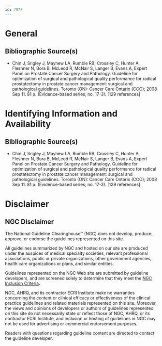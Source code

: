 ```yaml
---
id: 7077
---
```


# General

## Bibliographic Source(s)

- Chin J, Srigley J, Mayhew LA, Rumble RB, Crossley C, Hunter A, Fleshner N, Bora B, McLeod R, McNair S, Langer B, Evans A, Expert Panel on Prostate Cancer Surgery and Pathology. Guideline for optimization of surgical and pathological quality performance for radical prostatectomy in prostate cancer management: surgical and pathological guidelines. Toronto (ON): Cancer Care Ontario (CCO); 2008 Sep 11. 81 p. (Evidence-based series; no. 17-3). [129 references]

# Identifying Information and Availability

## Bibliographic Source(s)

- Chin J, Srigley J, Mayhew LA, Rumble RB, Crossley C, Hunter A, Fleshner N, Bora B, McLeod R, McNair S, Langer B, Evans A, Expert Panel on Prostate Cancer Surgery and Pathology. Guideline for optimization of surgical and pathological quality performance for radical prostatectomy in prostate cancer management: surgical and pathological guidelines. Toronto (ON): Cancer Care Ontario (CCO); 2008 Sep 11. 81 p. (Evidence-based series; no. 17-3). [129 references]

# Disclaimer

## NGC Disclaimer

The National Guideline Clearinghouse™ (NGC) does not develop, produce, approve, or endorse the guidelines represented on this site.

All guidelines summarized by NGC and hosted on our site are produced under the auspices of medical specialty societies, relevant professional associations, public or private organizations, other government agencies, health care organizations or plans, and similar entities.

Guidelines represented on the NGC Web site are submitted by guideline developers, and are screened solely to determine that they meet the [NGC Inclusion Criteria](/help-and-about/summaries/inclusion-criteria).

NGC, AHRQ, and its contractor ECRI Institute make no warranties concerning the content or clinical efficacy or effectiveness of the clinical practice guidelines and related materials represented on this site. Moreover, the views and opinions of developers or authors of guidelines represented on this site do not necessarily state or reflect those of NGC, AHRQ, or its contractor ECRI Institute, and inclusion or hosting of guidelines in NGC may not be used for advertising or commercial endorsement purposes.

Readers with questions regarding guideline content are directed to contact the guideline developer.

